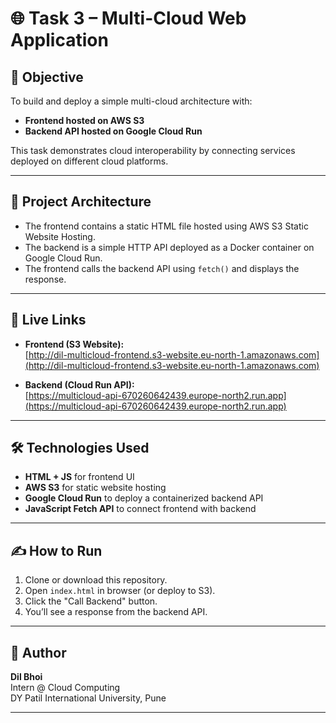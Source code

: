# 🌐 Task 3 – Multi-Cloud Web Application

## 📌 Objective
To build and deploy a simple multi-cloud architecture with:
- **Frontend hosted on AWS S3**
- **Backend API hosted on Google Cloud Run**

This task demonstrates cloud interoperability by connecting services deployed on different cloud platforms.

---

## 🧱 Project Architecture


- The frontend contains a static HTML file hosted using AWS S3 Static Website Hosting.
- The backend is a simple HTTP API deployed as a Docker container on Google Cloud Run.
- The frontend calls the backend API using `fetch()` and displays the response.

---

## 🔗 Live Links

- **Frontend (S3 Website):**  
  [http://dil-multicloud-frontend.s3-website.eu-north-1.amazonaws.com](http://dil-multicloud-frontend.s3-website.eu-north-1.amazonaws.com)

- **Backend (Cloud Run API):**  
  [https://multicloud-api-670260642439.europe-north2.run.app](https://multicloud-api-670260642439.europe-north2.run.app)

---

## 🛠️ Technologies Used

- **HTML + JS** for frontend UI
- **AWS S3** for static website hosting
- **Google Cloud Run** to deploy a containerized backend API
- **JavaScript Fetch API** to connect frontend with backend

---

## ✍️ How to Run

1. Clone or download this repository.
2. Open `index.html` in browser (or deploy to S3).
3. Click the "Call Backend" button.
4. You’ll see a response from the backend API.

---

## 🙌 Author

**Dil Bhoi**  
Intern @ Cloud Computing  
DY Patil International University, Pune

---

